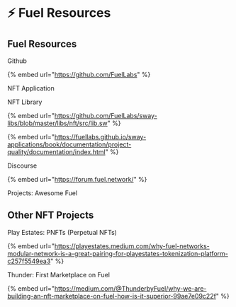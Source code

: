 # ⚡ Fuel Resources

## Fuel Resources

Github

{% embed url="https://github.com/FuelLabs" %}

NFT Application



NFT Library

{% embed url="https://github.com/FuelLabs/sway-libs/blob/master/libs/nft/src/lib.sw" %}

{% embed url="https://fuellabs.github.io/sway-applications/book/documentation/project-quality/documentation/index.html" %}

Discourse

{% embed url="https://forum.fuel.network/" %}





Projects: Awesome Fuel

## Other NFT Projects

Play Estates: PNFTs (Perpetual NFTs)

{% embed url="https://playestates.medium.com/why-fuel-networks-modular-network-is-a-great-pairing-for-playestates-tokenization-platform-c257f5549ea3" %}

Thunder: First Marketplace on Fuel

{% embed url="https://medium.com/@ThunderbyFuel/why-we-are-building-an-nft-marketplace-on-fuel-how-is-it-superior-99ae7e09c22f" %}

